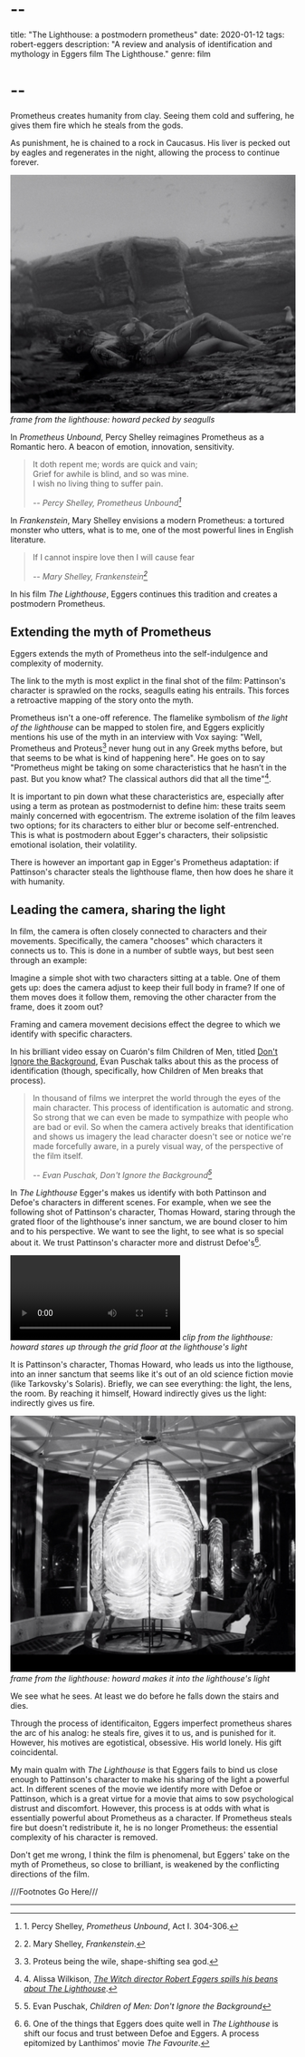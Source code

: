 # --
title: "The Lighthouse: a postmodern prometheus"
date: 2020-01-12
tags: robert-eggers
description: "A review and analysis of identification and mythology in Eggers film The Lighthouse."
genre: film
# --

Prometheus creates humanity from clay. Seeing them cold and suffering, he gives them fire which he steals from the gods.

As punishment, he is chained to a rock in Caucasus. His liver is pecked out by eagles and regenerates in the night, allowing the process to continue forever.

![the lighthouse](/static/img/post-images/the-lighthouse/the-lighthouse-1.jpg)
*frame from the lighthouse: howard pecked by seagulls*

In *Prometheus Unbound*, Percy Shelley reimagines Prometheus as a Romantic hero. A beacon of emotion, innovation, sensitivity.

> It doth repent me; words are quick and vain;  
> Grief for awhile is blind, and so was mine.  
> I wish no living thing to suffer pain.  
>  
> <cite> -- Percy Shelley, Prometheus Unbound[^1]</cite>

In *Frankenstein*, Mary Shelley envisions a modern Prometheus: a tortured monster who utters, what is to me, one of the most powerful lines in English literature.

> If I cannot inspire love then I will cause fear
>  
> <cite> -- Mary Shelley, Frankenstein[^2]</cite>

In his film *The Lighthouse*, Eggers continues this tradition and creates a postmodern Prometheus.

## Extending the myth of Prometheus

Eggers extends the myth of Prometheus into the self-indulgence and complexity of modernity.

The link to the myth is most explict in the final shot of the film: Pattinson's character is sprawled on the rocks, seagulls eating his entrails. This forces a retroactive mapping of the story onto the myth.

Prometheus isn't a one-off reference. The flamelike symbolism of *the light of the lighthouse* can be mapped to stolen fire, and Eggers explicitly mentions his use of the myth in an interview with Vox saying: "Well, Prometheus and Proteus[^3] never hung out in any Greek myths before, but that seems to be what is kind of happening here". He goes on to say "Prometheus might be taking on some characteristics that he hasn’t in the past. But you know what? The classical authors did that all the time"[^4].

It is important to pin down what these characteristics are, especially after using a term as protean as postmodernist to define him: these traits seem mainly concerned with egocentrism. The extreme isolation of the film leaves two options; for its characters to either blur or become self-entrenched. This is what is postmodern about Egger's characters, their solipsistic emotional isolation, their volatility.

There is however an important gap in Egger's Prometheus adaptation: if Pattinson's character steals the lighthouse flame, then how does he share it with humanity.

## Leading the camera, sharing the light

In film, the camera is often closely connected to characters and their movements. Specifically, the camera "chooses" which characters it connects us to. This is done in a number of subtle ways, but best seen through an example:

Imagine a simple shot with two characters sitting at a table. One of them gets up: does the camera adjust to keep their full body in frame? If one of them moves does it follow them, removing the other character from the frame, does it zoom out?

Framing and camera movement decisions effect the degree to which we identify with specific characters.

In his brilliant video essay on Cuarón's film Children of Men, titled [Don't Ignore the Background](https://www.youtube.com/watch?v=-woNlmVcdjc&has_verified=1), Evan Puschak talks about this as the process of identification (though, specifically, how Children of Men breaks that process).

> In thousand of films we interpret the world through the eyes of the main character. This process of identification is automatic and strong. So strong that we can even be made to sympathize with people who are bad or evil. So when the camera actively breaks that identification and shows us imagery the lead character doesn't see or notice we're made forcefully aware, in a purely visual way, of the perspective of the film itself.
> 
><cite> -- Evan Puschak, Don't Ignore the Background[^5]</cite>

In *The Lighthouse* Egger's makes us identify with both Pattinson and Defoe's characters in different scenes. For example, when we see the following shot of Pattinson's character, Thomas Howard, staring through the grated floor of the lighthouse's inner sanctum, we are bound closer to him and to his perspective. We want to see the light, to see what is so special about it. We trust Pattinson's character more and distrust Defoe's[^6].

<p>
<video controls>
    <source src="{{ url_for('static', filename='vid/post-videos/the-lighthouse/the-lighthouse.mp4')}}"
            type="video/mp4">
    Sorry, your browser doesn't support embedded videos.
</video>
<em>clip from the lighthouse: howard stares up through the grid  floor at the lighthouse's light</em>
</p>

It is Pattinson's character, Thomas Howard, who leads us into the ligthouse, into an inner sanctum that seems like it's out of an old science fiction movie (like Tarkovsky's Solaris). Briefly, we can see everything: the light, the lens, the room. By reaching it himself, Howard indirectly gives us the light: indirectly gives us fire.

![the lighthouse](/static/img/post-images/the-lighthouse/the-lighthouse-2.jpg)
*frame from the lighthouse: howard makes it into the lighthouse's light*

We see what he sees. At least we do before he falls down the stairs and dies.

Through the process of identificaiton, Eggers imperfect prometheus shares the arc of his analog: he steals fire, gives it to us, and is punished for it. However, his motives are egotistical, obsessive. His world lonely. His gift coincidental.

My main qualm with *The Lighthouse* is that Eggers fails to bind us close enough to Pattinson's character to make his sharing of the light a powerful act.
In different scenes of the movie we identify more with Defoe or Pattinson, which is a great virtue for a movie that aims to sow psychological distrust and discomfort. However, this process is at odds with what is essentially powerful about Prometheus as a character. If Prometheus steals fire but doesn't redistribute it, he is no longer Prometheus: the essential complexity of his character is removed.

Don't get me wrong, I think the film is phenomenal, but Eggers' take on the myth of Prometheus, so close to brilliant, is weakened by the conflicting directions of the film.

///Footnotes Go Here///
[^1]: 1\. Percy Shelley, *Prometheus Unbound*, Act I. 304-306.
[^2]: 2\. Mary Shelley, *Frankenstein*.
[^3]: 3\. Proteus being the wile, shape-shifting sea god.
[^4]: 4\. Alissa Wilkison, [*The Witch director Robert Eggers spills his beans about The Lighthouse*](https://www.vox.com/culture/2019/10/15/20914097/robert-eggers-lighthouse-interview-witch).
[^5]: 5\. Evan Puschak, *Children of Men: Don't Ignore the Background*
[^6]: 6\. One of the things that Eggers does quite well in *The Lighthouse* is shift our focus and trust between Defoe and Eggers. A process epitomized by Lanthimos' movie *The Favourite*.

<hr />
